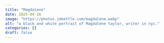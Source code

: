 ```yaml
---
title: "Magdalene"
date: 2025-04-26
image: "https://photos.jmkettle.com/magdalene.webp"
alt: "a black and white portrait of Magdalene taylor, writer in nyc."
categories: []
draft: false
---
```

